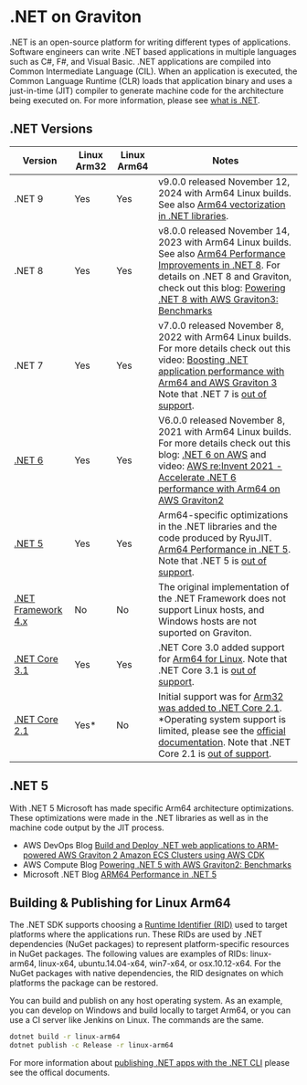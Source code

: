 # .NET on Graviton
.NET is an open-source platform for writing different types of applications. Software engineers can write .NET based applications in multiple languages such as C#, F#, and Visual Basic. .NET applications are compiled into Common Intermediate Language (CIL). When an application is executed, the Common Language Runtime (CLR) loads that application binary and uses a just-in-time (JIT) compiler to generate machine code for the architecture being executed on. For more information, please see [what is .NET](https://dotnet.microsoft.com/learn/dotnet/what-is-dotnet).


## .NET Versions

Version            | Linux Arm32   | Linux Arm64   | Notes
------------------|-----------|-----------|-------------
.NET 9 | Yes | Yes | v9.0.0 released November 12, 2024 with Arm64 Linux builds. See also [Arm64 vectorization in .NET libraries](https://learn.microsoft.com/en-us/dotnet/core/whats-new/dotnet-9/runtime#arm64-vectorization-in-net-libraries).
.NET 8 | Yes | Yes | v8.0.0 released November 14, 2023 with Arm64 Linux builds. See also [Arm64 Performance Improvements in .NET 8](https://devblogs.microsoft.com/dotnet/this-arm64-performance-in-dotnet-8/). For details on .NET 8 and Graviton, check out this blog: [Powering .NET 8 with AWS Graviton3: Benchmarks](https://aws.amazon.com/blogs/dotnet/powering-net-8-with-aws-graviton3-benchmarks/)
.NET 7 | Yes | Yes | v7.0.0 released November 8, 2022 with Arm64 Linux builds. For more details check out this video: [Boosting .NET application performance with Arm64 and AWS Graviton 3](https://www.youtube.com/watch?v=V4Lxs5TbaFk) Note that .NET 7 is [out of support](https://dotnet.microsoft.com/en-us/platform/support/policy/dotnet-core#lifecycle). 
[.NET 6](https://dotnet.microsoft.com/download/dotnet/6.0) | Yes | Yes |  V6.0.0 released November 8, 2021 with Arm64 Linux builds. For more details check out this blog: [.NET 6 on AWS](https://aws.amazon.com/blogs/developer/net-6-on-aws/) and video: [AWS re:Invent 2021 - Accelerate .NET 6 performance with Arm64 on AWS Graviton2](https://www.youtube.com/watch?v=iMlyZI9NhFw)
[.NET 5](https://dotnet.microsoft.com/download/dotnet/5.0) | Yes | Yes | Arm64-specific optimizations in the .NET libraries and the code produced by RyuJIT. [Arm64 Performance in .NET 5](https://devblogs.microsoft.com/dotnet/arm64-performance-in-net-5/). Note that .NET 5 is [out of support](https://dotnet.microsoft.com/en-us/platform/support/policy/dotnet-core#lifecycle). 
[.NET Framework 4.x](https://dotnet.microsoft.com/learn/dotnet/what-is-dotnet-framework) | No | No | The original implementation of the .NET Framework does not support Linux hosts, and Windows hosts are not suported on Graviton. 
[.NET Core 3.1](https://dotnet.microsoft.com/download/dotnet/3.1) | Yes | Yes | .NET Core 3.0 added support for [Arm64 for Linux](https://docs.microsoft.com/en-us/dotnet/core/whats-new/dotnet-core-3-0#linux-improvements). Note that .NET Core 3.1 is [out of support](https://dotnet.microsoft.com/en-us/platform/support/policy/dotnet-core#lifecycle).
[.NET Core 2.1](https://dotnet.microsoft.com/download/dotnet/2.1) | Yes* | No | Initial support was for [Arm32 was added to .NET Core 2.1](https://github.com/dotnet/announcements/issues/82). *Operating system support is limited, please see the [official documentation](https://github.com/dotnet/core/blob/main/release-notes/2.1/2.1-supported-os.md). Note that .NET Core 2.1 is [out of support](https://dotnet.microsoft.com/en-us/platform/support/policy/dotnet-core#lifecycle).


## .NET 5
With .NET 5 Microsoft has made specific Arm64 architecture optimizations. These optimizations were made in the .NET libraries as well as in the machine code output by the JIT process.

 * AWS DevOps Blog [Build and Deploy .NET web applications to ARM-powered AWS Graviton 2 Amazon ECS Clusters using AWS CDK](https://aws.amazon.com/blogs/devops/build-and-deploy-net-web-applications-to-arm-powered-aws-graviton-2-amazon-ecs-clusters-using-aws-cdk/)
 * AWS Compute Blog [Powering .NET 5 with AWS Graviton2: Benchmarks](https://aws.amazon.com/blogs/compute/powering-net-5-with-aws-graviton2-benchmark-results/) 
 * Microsoft .NET Blog [ARM64 Performance in .NET 5](https://devblogs.microsoft.com/dotnet/arm64-performance-in-net-5/)


## Building & Publishing for Linux Arm64
The .NET SDK supports choosing a [Runtime Identifier (RID)](https://docs.microsoft.com/en-us/dotnet/core/rid-catalog) used to target platforms where the applications run. These RIDs are used by .NET dependencies (NuGet packages) to represent platform-specific resources in NuGet packages. The following values are examples of RIDs: linux-arm64, linux-x64, ubuntu.14.04-x64, win7-x64, or osx.10.12-x64. For the NuGet packages with native dependencies, the RID designates on which platforms the package can be restored.

You can build and publish on any host operating system. As an example, you can develop on Windows and build locally to target Arm64, or you can use a CI server like Jenkins on Linux. The commands are the same.

```bash
dotnet build -r linux-arm64
dotnet publish -c Release -r linux-arm64
```

For more information about [publishing .NET apps with the .NET CLI](https://docs.microsoft.com/en-us/dotnet/core/deploying/deploy-with-cli) please see the offical documents.
